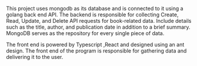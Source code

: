 This project uses mongodb as its database and is connected to it using a golang back end API. The backend is responsible for collecting Create, Read, Update, and Delete API requests for book-related data. Include details such as the title, author, and publication date in addition to a brief summary. MongoDB serves as the repository for every single piece of data.

The front end is powered by Typescript ,React and designed using an ant design. The front end of the program is responsible for gathering data and delivering it to the user.